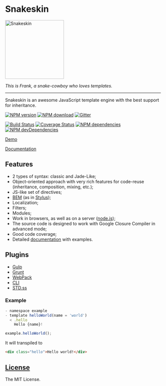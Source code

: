 # Snakeskin

<img src="http://kobezzza.com/files/snakeskin/logo.svg?1" alt="Snakeskin" width="190" />

*This is Frank, a snake-cowboy who loves templates.*

---

Snakeskin is an awesome JavaScript template engine with the best support for inheritance.

[![NPM version](http://img.shields.io/npm/v/snakeskin.svg?style=flat)](http://badge.fury.io/js/snakeskin)
[![NPM download](https://img.shields.io/npm/dm/snakeskin.svg?style=flat)](http://badge.fury.io/js/snakeskin)
[![Gitter](https://img.shields.io/gitter/room/nwjs/nw.js.svg?maxAge=2592000?style=flat-square)](https://gitter.im/SnakeskinTpl/Snakeskin)

[![Build Status](http://img.shields.io/travis/SnakeskinTpl/Snakeskin.svg?style=flat&branch=master)](https://travis-ci.org/SnakeskinTpl/Snakeskin)
[![Coverage Status](http://img.shields.io/coveralls/SnakeskinTpl/Snakeskin.svg?style=flat)](https://coveralls.io/r/SnakeskinTpl/Snakeskin?branch=master)
[![NPM dependencies](http://img.shields.io/david/SnakeskinTpl/Snakeskin.svg?style=flat)](https://david-dm.org/SnakeskinTpl/Snakeskin#info=dependencies&view=table)
[![NPM devDependencies](http://img.shields.io/david/dev/SnakeskinTpl/Snakeskin.svg?style=flat)](https://david-dm.org/SnakeskinTpl/Snakeskin#info=devDependencies&view=table)

[Demo](http://codepen.io/kobezzza/pen/zrJNXx)

[Documentation](http://snakeskintpl.github.io/docs)

## Features

* 2 types of syntax: classic and Jade-Like;
* Object-oriented approach with very rich features for code-reuse (inheritance, composition, mixing, etc.);
* JS-like set of directives;
* [BEM](http://en.bem.info) (as in [Stylus](https://github.com/LearnBoost/stylus));
* Localization;
* Filters;
* Modules;
* Work in browsers, as well as on a server ([node.js](http://nodejs.org));
* The source code is designed to work with Google Closure Compiler in advanced mode;
* Good code coverage;
* Detailed [documentation](http://snakeskintpl.github.io/docs) with examples.

## Plugins

* [Gulp](https://github.com/SnakeskinTpl/gulp-snakeskin)
* [Grunt](https://github.com/SnakeskinTpl/grunt-snakeskin)
* [WebPack](https://github.com/SnakeskinTpl/snakeskin-loader)
* [CLI](https://github.com/SnakeskinTpl/snakeskin-cli)
* [STD.ss](https://github.com/SnakeskinTpl/std.ss)

### Example

```js
- namespace example
- template helloWorld(name = 'world')
  < .hello
    Hello {name}!
```

```js
example.helloWorld();
```

It will transpiled to

```html
<div class="hello">Hello world!</div>
```

## [License](https://github.com/SnakeskinTpl/Snakeskin/blob/master/LICENSE)

The MIT License.
